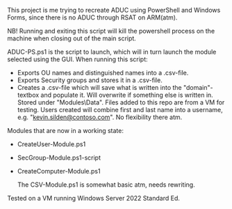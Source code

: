 This project is me trying to recreate ADUC using PowerShell and Windows Forms, since there is no ADUC through RSAT on ARM(atm).

NB! Running and exiting this script will kill the powershell process on the machine when closing out of the main script.

ADUC-PS.ps1 is the script to launch, which will in turn launch the module selected using the GUI.
When running this script:
  - Exports OU names and distinguished names into a .csv-file.
  - Exports Security groups and stores it in a .csv-file.
  - Creates a .csv-file which will save what is written into the "domain"-textbox and populate it. Will overwrite if something else is written in.
Stored under "Modules\Data". Files added to this repo are from a VM for testing.
Users created will combine first and last name into a username, e.g. "kevin.silden@contoso.com". No flexibility there atm.

Modules that are now in a working state:
- CreateUser-Module.ps1
- SecGroup-Module.ps1-script
- CreateComputer-Module.ps1

  The CSV-Module.ps1 is somewhat basic atm, needs rewriting.

Tested on a VM running Windows Server 2022 Standard Ed.
